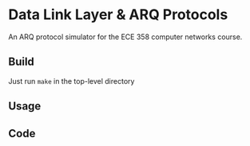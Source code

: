 # Data Link Layer & ARQ Protocols
An ARQ protocol simulator for the ECE 358 computer networks course.

## Build
Just run `make` in the top-level directory

## Usage

## Code

